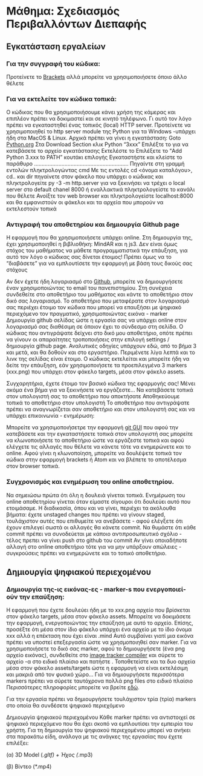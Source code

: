 # Μάθημα: Σχεδιασμός Περιβαλλόντων Διεπαφής

## Εγκατάσταση εργαλείων

### Για την συγγραφή του κώδικα:
Προτείνετε το [Brackets](https://brackets.io/) αλλά μπορείτε να χρησιμοποιήσετε όποιο άλλο θέλετε

### Για να εκτελείτε τον κώδικα τοπικά:
Ο κώδικας που θα χρησιμοποιήσουμε κάνει χρήση της κάμερας και επιπλέον πρέπει να δοκιμαστεί και σε κινητό τηλέφωνο. Γι αυτό τον λόγο πρέπει να εγκαταστηθεί ένας τοπικός (local)  HTTP server. Προτείνετε να χρησιμοποιηθεί το http server module της Python για τα Windows -υπάρχει ήδη στα MacOS & Linux. Αρχικά πρέπει να γίνει η εγκατάσταση:
Goto [Python.org](https://www.python.org/downloads/)
Στα Download Section κλικ Python “3xxx”
Επιλέξτε το <Windows Installer> για να κατεβάσετε το αρχείο εγκατάστασης
Εκτελέστε το
Επιλέξετε το “Add Python 3.xxx to PATH” κουτάκι επιλογής
Εγκαταστήστε και κλείστε το παράθυρο
……………………………………………………..
Πηγαίντε στη γραμμή εντολών πληκτρολογώντας cmd
Με τις εντολές cd <όνομα καταλόγου>, cd.. και dir πηγαίνετε στον φάκελο που υπάρχει ο κώδικας και πληκτρολογείτε 
py -3 -m http.server 
για να ξεκινήσει να τρέχει ο local server στο default chanel 8000 ή εναλλακτικά πληκτρολογείστε το κανάλι που θέλετε
Ανοίξτε τον web browser και πληκτρολογείστε localhost:8000 και θα εμφανιστούν οι φάκελοι και τα αρχεία που μπορούν να εκτελεστούν τοπικά

### Αντιγραφή του αποθετηρίου και δημιουργία Github page 
Η εφαρμογή που θα χρησιμοποιήσετε υπάρχει online. Στη δημιουργία της, έχει χρησιμοποιηθεί η βιβλιοθήκη: MindAR και η js3. Δεν είναι όμως στόχος του μαθήματος να μάθετε προγραμματιστικά την επάυξηση, για αυτό τον λόγο ο κώδικας σας δίνεται έτοιμος! Πρέπει όμως να το “διαβάσετε” για να εμπλουτίσετε την εφαρμογή με βάση τους δικούς σας στόχους

Αν δεν έχετε ήδη λογαριασμό στο [Github](https://github.com/), μπορείτε να δημιουργήσετε έναν χρησιμοποιώντας το email του πανεπιστημίου. Στη συνέχεια συνδεθείτε στο αποθετήριο του μαθήματος και κάντε <fork> το αποθετήριο στον δικό σας λογαριασμό. Το αποθετήριο που μεταφέρατε στον λογαριασμό σας περιέχει έτοιμο τον κώδικα που μπορεί να επαυξήσει με ψηφιακό περιεχόμενο τον πραγματικό, χρησιμοποιώντας εικόνα - marker
Δημιουργία github σελίδας ώστε η εργασία σας να υπάρχει online στον λογαριασμό σας διαθέσιμη σε όποιον έχει το σύνδεσμο στη σελίδα. Ο κώδικας που αντιγράψατε δείχνει στο δικό μου αποθετήριο, οπότε πρέπει να γίνουν οι απαραίτητες τροποποιήσεις στην επιλογή settings / δημιουργία github page. Αναλυτικές οδηγίες υπάρχουν εδώ, από το βήμα 3 και μετά, και θα δοθούν και στο εργαστήριο. Περιμένετε λίγα λεπτά και το λινκ της σελίδας είναι έτοιμο. 
Ο κώδικας εκτελείται και μπορείτε ήδη να δείτε την επάυξηση, εάν χρησιμοποιήσετε τα προεπιλεγμένα 3 markers (xxx.png) που υπάρχει στον φάκελο targets, μέσα στον φάκελο assets. 

Συγχαρητήρια, έχετε έτοιμο τον βασικό κώδικα της εφαρμογής σας! Μένει ακόμα ένα βήμα για να ξεκινήσετε να εργάζεστε… Να κατεβάσετε τοπικά στον υπολογιστή σας το αποθετήριο που αποκτήσατε
Αποθηκεύουμε τοπικά το αποθετήριο στον υπολογιστή
Το αποθετήριο που αντιγράψατε πρέπει να αναγνωρίζεται σαν αποθετήριο και στον υπολογιστή σας και να υπάρχει επικοινωνία - ενημέρωση: 

Μπορείτε να χρησιμοποιήσετρε την εφαρμογή [git GUI](https://git-scm.com/download/win) που αφού την κατεβάσετε και την εγκαταστήσετε τοπικά στον υπολογιστή σας μπορείτε να κλωνοποιήσετε το αποθετήριο ώστε να εργάζεστε τοπικά και αφού ελέγχετε τις αλλαγές που θέλετε να κάνετε τότε να ενημερώνετε και το online. Αφού γίνει η κλωνοποίηση, μπορείτε να δουλέψετε τοπικά τον κώδικα στην εφαρμογή brackets ή Atom και να βλέπετε το αποτέλεσμα στον browser τοπικά.

### Συγχρονισμός και ενημέρωση του online αποθετηρίου.
Να σημειώσω πρώτα ότι όλη η δουλειά γίνεται τοπικά. Ενημέρωση του online αποθετηρίου γίνεται όταν είμαστε σίγουροι ότι δουλεύει αυτό που ετοιμάσαμε. Η διαδικασία, όπου και να γίνει, περιέχει τα ακόλουθα βήματα:
έχετε unstaged changes που πρέπει να γίνουν staged, τουλάχιστον αυτές που επιθυμείτε να ανεβάσετε - 
αφού ελέγξετε ότι έχουν επιλεγεί σωστά οι αλλαγές θα κάνετε commit. Να θυμάστε ότι κάθε commit πρέπει να συνοδεύεται με κάποιο αντιπροσωπευτικό σχόλιο - 
τέλος πρεπει να γίνει push στο github του commit
Αν γίνει οποιαδήποτε αλλαγή στο online αποθετήριο τότε για να μην υπάρξουν απώλειες - συγκρούσεις πρέπει να ενημερώνετε και το τοπικό αποθετήριο.

## Δημιουργία ψηφιακού περιεχομένου
### Δημιουργία της-ις εικόνας-ες - marker-s που ενεργοποιεί-ούν την επαύξηση:
Η εφαρμογή που έχετε δουλεύει ήδη με το  xxx.png αρχείο που βρίσκεται στον φάκελο targets, μέσα στον φάκελο assets. Μπορείτε να δοκιμάσετε την εφαρμογή, ενεργοποιώντας την επαύξηση με αυτό το αρχείο. 
Επίσης, προσέξτε ότι μέσα στον ίδιο φάκελο υπάρχει ένα αρχείο με το ίδιο όνομα xxx αλλά η επέκταση που έχει είναι .mind Αυτό συμβαίνει γιατί μια εικόνα πρέπει να υποστεί επεξεργασία ώστε να χρησμοποιηθεί σαν marker. 
Για να χρησιμοποιήσετε το δικό σας marker, αφού το δημιουργήσετε (ένα png αρχείο εικόνας), συνδεθείτε στο [image tracker compiler](https://hiukim.github.io/mind-ar-js-doc/tools/compile) και σύρετε το αρχείο -α στο ειδικό πλαίσιο και πατήστε <start>. Τοποθετείστε και τα δυο αρχεία μέσα στον φάκελο assets/targets ώστε η εφαρμογή να είναι εκτελέσιμη και μακριά από τον φυσικό χώρο… 
Για να δημιουργήσετε περισσότερα markers πρέπει να σύρετε ταυτόχρονα πολλά png files στο ειδικό πλαίσιο
Περισσότερες πληροφορίες μπορείτε να βρείτε [εδώ](https://hiukim.github.io/mind-ar-js-doc/quick-start/compile).

Για την εργασία πρέπει να δημιουργήσετε τουλάχιστον τρία (τρία) markers στο οποία θα συνδέσετε ψηφιακό περιεχόμενο

Δημιουργία ψηφιακού περιεχομένου
Κάθε marker πρέπει να αντιστοιχεί σε ψηφιακό περιεχόμενο που θα έχει σκοπό να εμπλουτίσει την εμπειρία του χρήστη. Για τη δημιουργία του ψηφιακού περιεχομένου μπορεί να ανήκει στα παρακάτω είδη, ανάλογα με τις ανάγκες της εργασίας που έχετε επιλέξει:

(α) 3D Model (*.gltf) + Ήχος (*.mp3)


(β) Βίντεο (*.mp4)

